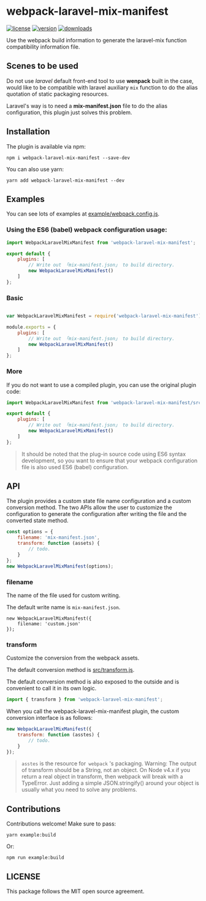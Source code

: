 # webpack-laravel-mix-manifest

[![license](https://img.shields.io/npm/l/webpack-laravel-mix-manifest.svg)](https://github.com/medz/webpack-laravel-mix-manifest)
[![version](https://img.shields.io/npm/v/webpack-laravel-mix-manifest.svg)](https://www.npmjs.com/package/webpack-laravel-mix-manifest)
[![downloads](https://img.shields.io/npm/dt/webpack-laravel-mix-manifest.svg)](https://www.npmjs.com/package/webpack-laravel-mix-manifest)

Use the webpack build information to generate the laravel-mix function compatibility information file.

## Scenes to be used

Do not use *laravel* default front-end tool to use **wenpack** built in the case, would like to be compatible with laravel auxiliary `mix` function to do the alias quotation of static packaging resources.

Laravel's way is to need a **mix-manifest.json** file to do the alias configuration, this plugin just solves this problem.

## Installation

The plugin is available via npm:

```shell
npm i webpack-laravel-mix-manifest --save-dev
```
You can also use yarn:

```shell
yarn add webpack-laravel-mix-manifest --dev
```

## Examples

You can see lots of examples at [example/webpack.config.js](example/webpack.config.js).

### Using the ES6 (babel) webpack configuration usage:

```js
import WebpackLaravelMixManifest from 'webpack-laravel-mix-manifest';

export default {
    plugins: [
        // Write out 「mix-manifest.json」 to build directory.
        new WebpackLaravelMixManifest()
    ]
};

```

### Basic

```js

var WebpackLaravelMixManifest = require('webpack-laravel-mix-manifest').default;

module.exports = {
    plugins: [
        // Write out 「mix-manifest.json」 to build directory.
        new WebpackLaravelMixManifest()
    ]
};

```

### More

If you do not want to use a compiled plugin, you can use the original plugin code:

```js
import WebpackLaravelMixManifest from 'webpack-laravel-mix-manifest/src/main.js';

export default {
    plugins: [
        // Write out 「mix-manifest.json」 to build directory.
        new WebpackLaravelMixManifest()
    ]
};
```

> It should be noted that the plug-in source code using ES6 syntax development, so you want to ensure that your webpack configuration file is also used ES6 (babel) configuration.

## API

The plugin provides a custom state file name configuration and a custom conversion method. The two APIs allow the user to customize the configuration to generate the configuration after writing the file and the converted state method.

```js
const options = {
    filename: 'mix-manifest.json',
    transform: function (assets) {
        // todo.
    }
};
new WebpackLaravelMixManifest(options);
```

### filename

The name of the file used for custom writing.

The default write name is `mix-manifest.json`.

```
new WebpackLaravelMixManifest({
    filename: 'custom.json'
});
```

### transform

Customize the conversion from the webpack assets.

The default conversion method is [src/transform.js](src/transform.js).

The default conversion method is also exposed to the outside and is convenient to call it in its own logic.

```js
import { transform } from 'webpack-laravel-mix-manifest';
```

When you call the webpack-laravel-mix-manifest plugin, the custom conversion interface is as follows:

```js
new WebpackLaravelMixManifest({
    transform: function (asstes) {
        // todo.
    }
});
```

> `asstes` is the resource for` webpack` 's packaging.
> Warning: The output of transform should be a String, not an object. On Node v4.x if you return a real object in transform, then webpack will break with a TypeError. Just adding a simple JSON.stringify() around your object is usually what you need to solve any problems.

## Contributions

Contributions welcome! Make sure to pass:

```shell
yarn example:build
```

Or:

```shell
npm run example:build
```

## LICENSE

This package follows the MIT open source agreement.

